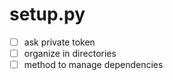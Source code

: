 # setup.py
* [ ] ask private token
* [ ] organize in directories
* [ ] method to manage dependencies

